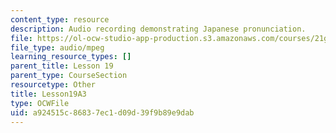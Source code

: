 ```yaml
---
content_type: resource
description: Audio recording demonstrating Japanese pronunciation.
file: https://ol-ocw-studio-app-production.s3.amazonaws.com/courses/21g-504-japanese-iv-spring-2009/a924515c86837ec1d09d39f9b89e9dab_Lesson19A3.mp3
file_type: audio/mpeg
learning_resource_types: []
parent_title: Lesson 19
parent_type: CourseSection
resourcetype: Other
title: Lesson19A3
type: OCWFile
uid: a924515c-8683-7ec1-d09d-39f9b89e9dab
---
```


